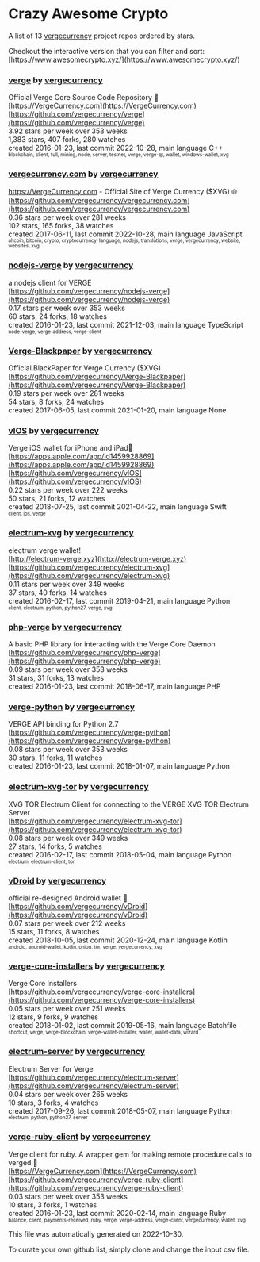 # Crazy Awesome Crypto
A list of 13 [vergecurrency](https://github.com/vergecurrency) project repos ordered by stars.  

Checkout the interactive version that you can filter and sort: 
[https://www.awesomecrypto.xyz/](https://www.awesomecrypto.xyz/)  


### [verge](https://github.com/vergecurrency/verge) by [vergecurrency](https://github.com/vergecurrency)  
Official Verge Core Source Code Repository :muscle:  
[https://VergeCurrency.com](https://VergeCurrency.com)  
[https://github.com/vergecurrency/verge](https://github.com/vergecurrency/verge)  
3.92 stars per week over 353 weeks  
1,383 stars, 407 forks, 280 watches  
created 2016-01-23, last commit 2022-10-28, main language C++  
<sub><sup>blockchain, client, full, mining, node, server, testnet, verge, verge-qt, wallet, windows-wallet, xvg</sup></sub>


### [vergecurrency.com](https://github.com/vergecurrency/vergecurrency.com) by [vergecurrency](https://github.com/vergecurrency)  
https://VergeCurrency.com - Official Site of Verge Currency ($XVG) :globe_with_meridians:  
[https://github.com/vergecurrency/vergecurrency.com](https://github.com/vergecurrency/vergecurrency.com)  
0.36 stars per week over 281 weeks  
102 stars, 165 forks, 38 watches  
created 2017-06-11, last commit 2022-10-28, main language JavaScript  
<sub><sup>altcoin, bitcoin, crypto, cryptocurrency, language, nodejs, translations, verge, vergecurrency, website, websites, xvg</sup></sub>


### [nodejs-verge](https://github.com/vergecurrency/nodejs-verge) by [vergecurrency](https://github.com/vergecurrency)  
a nodejs client for VERGE  
[https://github.com/vergecurrency/nodejs-verge](https://github.com/vergecurrency/nodejs-verge)  
0.17 stars per week over 353 weeks  
60 stars, 24 forks, 18 watches  
created 2016-01-23, last commit 2021-12-03, main language TypeScript  
<sub><sup>node-verge, verge-address, verge-client</sup></sub>


### [Verge-Blackpaper](https://github.com/vergecurrency/Verge-Blackpaper) by [vergecurrency](https://github.com/vergecurrency)  
Official BlackPaper for Verge Currency ($XVG)  
[https://github.com/vergecurrency/Verge-Blackpaper](https://github.com/vergecurrency/Verge-Blackpaper)  
0.19 stars per week over 281 weeks  
54 stars, 8 forks, 24 watches  
created 2017-06-05, last commit 2021-01-20, main language None  


### [vIOS](https://github.com/vergecurrency/vIOS) by [vergecurrency](https://github.com/vergecurrency)  
Verge iOS wallet for iPhone and iPad📱  
[https://apps.apple.com/app/id1459928869](https://apps.apple.com/app/id1459928869)  
[https://github.com/vergecurrency/vIOS](https://github.com/vergecurrency/vIOS)  
0.22 stars per week over 222 weeks  
50 stars, 21 forks, 12 watches  
created 2018-07-25, last commit 2021-04-22, main language Swift  
<sub><sup>client, ios, verge</sup></sub>


### [electrum-xvg](https://github.com/vergecurrency/electrum-xvg) by [vergecurrency](https://github.com/vergecurrency)  
electrum verge wallet!  
[http://electrum-verge.xyz](http://electrum-verge.xyz)  
[https://github.com/vergecurrency/electrum-xvg](https://github.com/vergecurrency/electrum-xvg)  
0.11 stars per week over 349 weeks  
37 stars, 40 forks, 14 watches  
created 2016-02-17, last commit 2019-04-21, main language Python  
<sub><sup>client, electrum, python, python27, verge, xvg</sup></sub>


### [php-verge](https://github.com/vergecurrency/php-verge) by [vergecurrency](https://github.com/vergecurrency)  
A basic PHP library for interacting with the Verge Core Daemon  
[https://github.com/vergecurrency/php-verge](https://github.com/vergecurrency/php-verge)  
0.09 stars per week over 353 weeks  
31 stars, 31 forks, 13 watches  
created 2016-01-23, last commit 2018-06-17, main language PHP  


### [verge-python](https://github.com/vergecurrency/verge-python) by [vergecurrency](https://github.com/vergecurrency)  
VERGE API binding for Python 2.7  
[https://github.com/vergecurrency/verge-python](https://github.com/vergecurrency/verge-python)  
0.08 stars per week over 353 weeks  
30 stars, 11 forks, 11 watches  
created 2016-01-23, last commit 2018-01-07, main language Python  


### [electrum-xvg-tor](https://github.com/vergecurrency/electrum-xvg-tor) by [vergecurrency](https://github.com/vergecurrency)  
XVG TOR Electrum Client for connecting to the VERGE XVG TOR Electrum Server  
[https://github.com/vergecurrency/electrum-xvg-tor](https://github.com/vergecurrency/electrum-xvg-tor)  
0.08 stars per week over 349 weeks  
27 stars, 14 forks, 5 watches  
created 2016-02-17, last commit 2018-05-04, main language Python  
<sub><sup>electrum, electrum-client, tor</sup></sub>


### [vDroid](https://github.com/vergecurrency/vDroid) by [vergecurrency](https://github.com/vergecurrency)  
official re-designed Android wallet :vibration_mode:  
[https://github.com/vergecurrency/vDroid](https://github.com/vergecurrency/vDroid)  
0.07 stars per week over 212 weeks  
15 stars, 11 forks, 8 watches  
created 2018-10-05, last commit 2020-12-24, main language Kotlin  
<sub><sup>android, android-wallet, kotlin, onion, tor, verge, vergecurrency, xvg</sup></sub>


### [verge-core-installers](https://github.com/vergecurrency/verge-core-installers) by [vergecurrency](https://github.com/vergecurrency)  
Verge Core Installers  
[https://github.com/vergecurrency/verge-core-installers](https://github.com/vergecurrency/verge-core-installers)  
0.05 stars per week over 251 weeks  
12 stars, 9 forks, 9 watches  
created 2018-01-02, last commit 2019-05-16, main language Batchfile  
<sub><sup>shortcut, verge, verge-blockchain, verge-wallet-installer, wallet, wallet-data, wizard</sup></sub>


### [electrum-server](https://github.com/vergecurrency/electrum-server) by [vergecurrency](https://github.com/vergecurrency)  
Electrum Server for Verge  
[https://github.com/vergecurrency/electrum-server](https://github.com/vergecurrency/electrum-server)  
0.04 stars per week over 265 weeks  
10 stars, 3 forks, 4 watches  
created 2017-09-26, last commit 2018-05-07, main language Python  
<sub><sup>electrum, python, python27, server</sup></sub>


### [verge-ruby-client](https://github.com/vergecurrency/verge-ruby-client) by [vergecurrency](https://github.com/vergecurrency)  
Verge client for ruby. A wrapper gem for making remote procedure calls to verged :gem:  
[https://VergeCurrency.com](https://VergeCurrency.com)  
[https://github.com/vergecurrency/verge-ruby-client](https://github.com/vergecurrency/verge-ruby-client)  
0.03 stars per week over 353 weeks  
10 stars, 3 forks, 1 watches  
created 2016-01-23, last commit 2020-02-14, main language Ruby  
<sub><sup>balance, client, payments-received, ruby, verge, verge-address, verge-client, vergecurrency, wallet, xvg</sup></sub>


This file was automatically generated on 2022-10-30.  

To curate your own github list, simply clone and change the input csv file.  